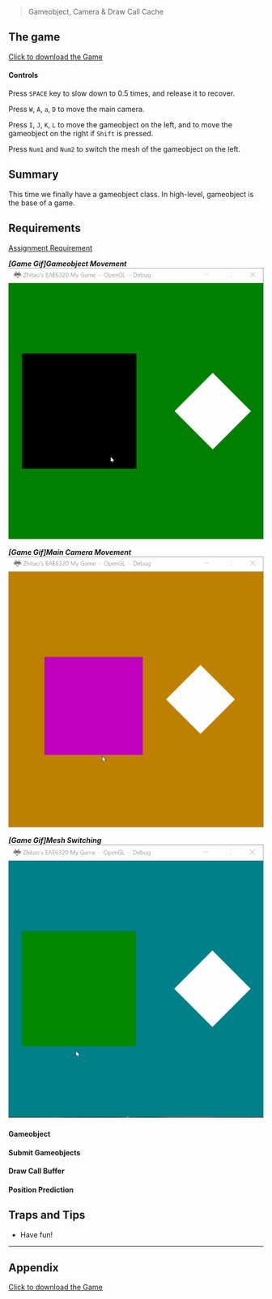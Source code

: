 > Gameobject, Camera & Draw Call Cache

## The game
[Click to download the Game](/assets/A05_Zhitao.zip)
#### Controls
Press `SPACE` key to slow down to 0.5 times, and release it to recover.

Press `W`, `A`, `a`, `D` to move the main camera. 

Press `I`, `J`, `K`, `L` to move the gameobject on the left, and to move the gameobject on the right if `Shift` is pressed.

Press `Num1` and `Num2` to switch the mesh of the gameobject on the left.

## Summary
This time we finally have a gameobject class. In high-level, gameobject is the base of a game.

## Requirements
[Assignment Requirement](/assets/Requirement_05.pdf)

***[Game Gif]Gameobject Movement***
![](/img/in-post/write-up-05/1.gif)

***[Game Gif]Main Camera Movement***
![](/img/in-post/write-up-05/2.gif)

***[Game Gif]Mesh Switching***
![](/img/in-post/write-up-05/3.gif)

#### Gameobject


#### Submit Gameobjects


#### Draw Call Buffer



#### Position Prediction


## Traps and Tips
* Have fun!


---

## Appendix

[Click to download the Game](/assets/A05_Zhitao.zip)
